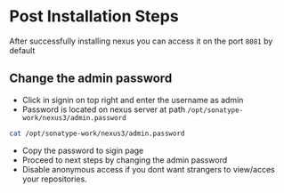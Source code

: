 # Post Installation Steps

After successfully installing nexus you can access it on the port `8081` by default

## Change the admin password

* Click in signin on top right and enter the username as admin
* Password is located on nexus server at path `/opt/sonatype-work/nexus3/admin.password`

 ```sh
 cat /opt/sonatype-work/nexus3/admin.password
 ```

* Copy the password to sigin page
* Proceed to next steps by changing the admin password
* Disable anonymous access if you dont want strangers to view/acces your repositories.

